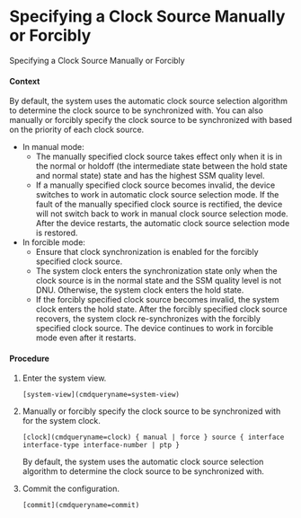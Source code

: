 Specifying a Clock Source Manually or Forcibly
==============================================

Specifying a Clock Source Manually or Forcibly

#### Context

By default, the system uses the automatic clock source selection algorithm to determine the clock source to be synchronized with. You can also manually or forcibly specify the clock source to be synchronized with based on the priority of each clock source.

* In manual mode:
  + The manually specified clock source takes effect only when it is in the normal or holdoff (the intermediate state between the hold state and normal state) state and has the highest SSM quality level.
  + If a manually specified clock source becomes invalid, the device switches to work in automatic clock source selection mode. If the fault of the manually specified clock source is rectified, the device will not switch back to work in manual clock source selection mode. After the device restarts, the automatic clock source selection mode is restored.
* In forcible mode:
  + Ensure that clock synchronization is enabled for the forcibly specified clock source.
  + The system clock enters the synchronization state only when the clock source is in the normal state and the SSM quality level is not DNU. Otherwise, the system clock enters the hold state.
  + If the forcibly specified clock source becomes invalid, the system clock enters the hold state. After the forcibly specified clock source recovers, the system clock re-synchronizes with the forcibly specified clock source. The device continues to work in forcible mode even after it restarts.

#### Procedure

1. Enter the system view.
   
   
   ```
   [system-view](cmdqueryname=system-view)
   ```
2. Manually or forcibly specify the clock source to be synchronized with for the system clock.
   
   
   ```
   [clock](cmdqueryname=clock) { manual | force } source { interface interface-type interface-number | ptp }
   ```
   
   By default, the system uses the automatic clock source selection algorithm to determine the clock source to be synchronized with.
3. Commit the configuration.
   
   
   ```
   [commit](cmdqueryname=commit)
   ```